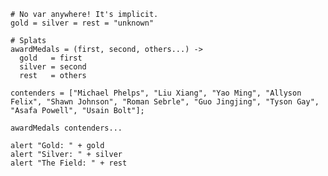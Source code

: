     # No var anywhere! It's implicit.
    gold = silver = rest = "unknown"

    # Splats
    awardMedals = (first, second, others...) ->
      gold   = first
      silver = second
      rest   = others

    contenders = ["Michael Phelps", "Liu Xiang", "Yao Ming", "Allyson Felix", "Shawn Johnson", "Roman Sebrle", "Guo Jingjing", "Tyson Gay", "Asafa Powell", "Usain Bolt"];

    awardMedals contenders...

    alert "Gold: " + gold
    alert "Silver: " + silver
    alert "The Field: " + rest